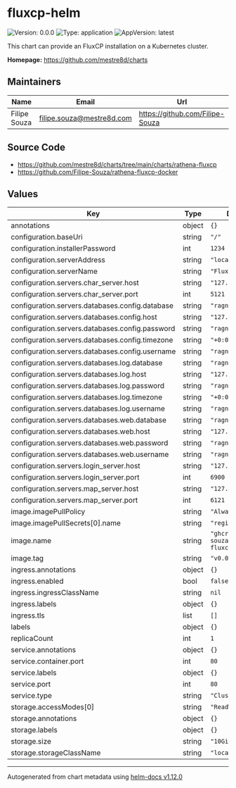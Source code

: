 # fluxcp-helm

![Version: 0.0.0](https://img.shields.io/badge/Version-0.0.0-informational?style=flat-square) ![Type: application](https://img.shields.io/badge/Type-application-informational?style=flat-square) ![AppVersion: latest](https://img.shields.io/badge/AppVersion-latest-informational?style=flat-square)

This chart can provide an FluxCP installation on a Kubernetes cluster.

**Homepage:** <https://github.com/mestre8d/charts>

## Maintainers

| Name | Email | Url |
| ---- | ------ | --- |
| Filipe Souza | <filipe.souza@mestre8d.com> | <https://github.com/Filipe-Souza> |

## Source Code

* <https://github.com/mestre8d/charts/tree/main/charts/rathena-fluxcp>
* <https://github.com/Filipe-Souza/rathena-fluxcp-docker>

## Values

| Key | Type | Default | Description |
|-----|------|---------|-------------|
| annotations | object | `{}` |  |
| configuration.baseUri | string | `"/"` |  |
| configuration.installerPassword | int | `1234` |  |
| configuration.serverAddress | string | `"localhost"` |  |
| configuration.serverName | string | `"FluxRO"` |  |
| configuration.servers.char_server.host | string | `"127.0.0.1"` |  |
| configuration.servers.char_server.port | int | `5121` |  |
| configuration.servers.databases.config.database | string | `"ragnarok"` |  |
| configuration.servers.databases.config.host | string | `"127.0.0.1"` |  |
| configuration.servers.databases.config.password | string | `"ragnarok"` |  |
| configuration.servers.databases.config.timezone | string | `"+0:00"` |  |
| configuration.servers.databases.config.username | string | `"ragnarok"` |  |
| configuration.servers.databases.log.database | string | `"ragnarok"` |  |
| configuration.servers.databases.log.host | string | `"127.0.0.1"` |  |
| configuration.servers.databases.log.password | string | `"ragnarok"` |  |
| configuration.servers.databases.log.timezone | string | `"+0:00"` |  |
| configuration.servers.databases.log.username | string | `"ragnarok"` |  |
| configuration.servers.databases.web.database | string | `"ragnarok"` |  |
| configuration.servers.databases.web.host | string | `"127.0.0.1"` |  |
| configuration.servers.databases.web.password | string | `"ragnarok"` |  |
| configuration.servers.databases.web.username | string | `"ragnarok"` |  |
| configuration.servers.login_server.host | string | `"127.0.0.1"` |  |
| configuration.servers.login_server.port | int | `6900` |  |
| configuration.servers.map_server.host | string | `"127.0.0.1"` |  |
| configuration.servers.map_server.port | int | `6121` |  |
| image.imagePullPolicy | string | `"Always"` |  |
| image.imagePullSecrets[0].name | string | `"registry-auth"` |  |
| image.name | string | `"ghcr.io/filipe-souza/rathena-fluxcp"` |  |
| image.tag | string | `"v0.0.1"` |  |
| ingress.annotations | object | `{}` |  |
| ingress.enabled | bool | `false` |  |
| ingress.ingressClassName | string | `nil` |  |
| ingress.labels | object | `{}` |  |
| ingress.tls | list | `[]` |  |
| labels | object | `{}` |  |
| replicaCount | int | `1` |  |
| service.annotations | object | `{}` |  |
| service.container.port | int | `80` |  |
| service.labels | object | `{}` |  |
| service.port | int | `80` |  |
| service.type | string | `"ClusterIP"` |  |
| storage.accessModes[0] | string | `"ReadWriteMany"` |  |
| storage.annotations | object | `{}` |  |
| storage.labels | object | `{}` |  |
| storage.size | string | `"10Gi"` |  |
| storage.storageClassName | string | `"local-path"` |  |

----------------------------------------------
Autogenerated from chart metadata using [helm-docs v1.12.0](https://github.com/norwoodj/helm-docs/releases/v1.12.0)
